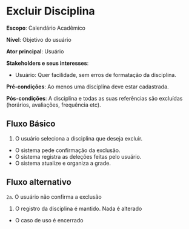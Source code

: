 # Excluir Disciplina

__Escopo__: Calendário Acadêmico

__Nível__: Objetivo do usuário

__Ator principal__: Usuário

__Stakeholders e seus interesses__:

* Usuário: Quer facilidade, sem erros de formatação da disciplina.

__Pré-condições__: Ao menos uma disciplina deve estar cadastrada.

__Pós-condições__: A disciplina e todas as suas referências são excluídas (horários, avaliações, frequência etc).

## Fluxo Básico

1. O usuário seleciona a disciplina que deseja excluir.
+ O sistema pede confirmação da exclusão.
+ O sistema registra as deleções feitas pelo usuário.
+ O sistema atualize e organiza a grade.

## Fluxo alternativo

`2a`. O usuário não confirma a exclusão

  1. O registro da disciplina é mantido. Nada é alterado
  + O caso de uso é encerrado
